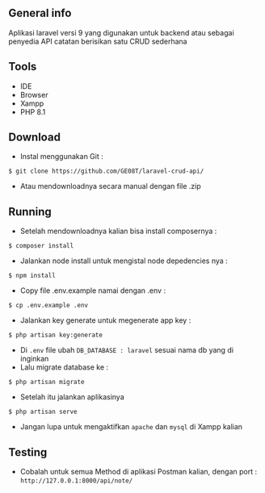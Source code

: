 ## General info
Aplikasi laravel versi 9 yang digunakan untuk backend atau sebagai penyedia API catatan berisikan satu CRUD sederhana

## Tools
- IDE
- Browser
- Xampp
- PHP 8.1

## Download
- Instal menggunakan Git :

```
$ git clone https://github.com/GE08T/laravel-crud-api/
```
- Atau mendownloadnya secara manual dengan file .zip

## Running
- Setelah mendownloadnya kalian bisa install composernya :
```
$ composer install
```
- Jalankan node install untuk mengistal node depedencies nya : 
```
$ npm install
```
- Copy file .env.example namai dengan .env : 
```
$ cp .env.example .env
```
- Jalankan key generate untuk megenerate app key :
```
$ php artisan key:generate
```
- Di ```.env``` file ubah ```DB_DATABASE : laravel``` sesuai nama db yang di inginkan
- Lalu migrate database ke :
```
$ php artisan migrate
```
- Setelah itu jalankan aplikasinya
```
$ php artisan serve
```
- Jangan lupa untuk mengaktifkan ```apache``` dan ```mysql``` di Xampp kalian

## Testing
- Cobalah untuk semua Method di aplikasi Postman kalian, dengan port : ``` http://127.0.0.1:8000/api/note/ ```

